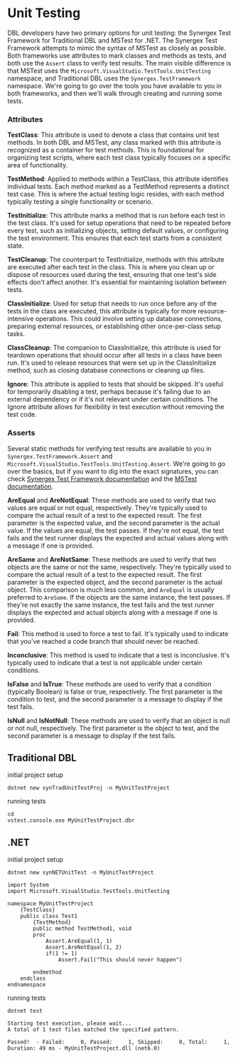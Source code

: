 # Unit Testing
DBL developers have two primary options for unit testing: the Synergex Test Framework for Traditional DBL and MSTest for .NET. The Synergex Test Framework attempts to mimic the syntax of MSTest as closely as possible. Both frameworks use attributes to mark classes and methods as tests, and both use the `Assert` class to verify test results. The main visible difference is that MSTest uses the `Microsoft.VisualStudio.TestTools.UnitTesting` namespace, and Traditional DBL uses the `Synergex.TestFramework` namespace. We're going to go over the tools you have available to you in both frameworks, and then we'll walk through creating and running some tests.

### Attributes

**TestClass**: This attribute is used to denote a class that contains unit test methods. In both DBL and MSTest, any class marked with this attribute is recognized as a container for test methods. This is foundational for organizing test scripts, where each test class typically focuses on a specific area of functionality.

**TestMethod**: Applied to methods within a TestClass, this attribute identifies individual tests. Each method marked as a TestMethod represents a distinct test case. This is where the actual testing logic resides, with each method typically testing a single functionality or scenario.

**TestInitialize**: This attribute marks a method that is run before each test in the test class. It's used for setup operations that need to be repeated before every test, such as initializing objects, setting default values, or configuring the test environment. This ensures that each test starts from a consistent state.

**TestCleanup**: The counterpart to TestInitialize, methods with this attribute are executed after each test in the class. This is where you clean up or dispose of resources used during the test, ensuring that one test's side effects don't affect another. It's essential for maintaining isolation between tests.

**ClassInitialize**: Used for setup that needs to run once before any of the tests in the class are executed, this attribute is typically for more resource-intensive operations. This could involve setting up database connections, preparing external resources, or establishing other once-per-class setup tasks.

**ClassCleanup**: The companion to ClassInitialize, this attribute is used for teardown operations that should occur after all tests in a class have been run. It's used to release resources that were set up in the ClassInitialize method, such as closing database connections or cleaning up files.

**Ignore**: This attribute is applied to tests that should be skipped. It's useful for temporarily disabling a test, perhaps because it's failing due to an external dependency or if it's not relevant under certain conditions. The Ignore attribute allows for flexibility in test execution without removing the test code.

### Asserts
Several static methods for verifying test results are available to you in `Synergex.TestFramework.Assert` and `Microsoft.VisualStudio.TestTools.UnitTesting.Assert`. We're going to go over the basics, but if you want to dig into the exact signatures, you can check [Synergex Test Framework documentation](https://www.synergex.com/docs/#vs/Assert.htm) and the [MSTest documentation](https://docs.microsoft.com/en-us/dotnet/api/microsoft.visualstudio.testtools.unittesting.assert?view=mstest-net-1.3.2).

**AreEqual** and **AreNotEqual**: These methods are used to verify that two values are equal or not equal, respectively. They're typically used to compare the actual result of a test to the expected result. The first parameter is the expected value, and the second parameter is the actual value. If the values are equal, the test passes. If they're not equal, the test fails and the test runner displays the expected and actual values along with a message if one is provided.

**AreSame** and **AreNotSame**: These methods are used to verify that two objects are the same or not the same, respectively. They're typically used to compare the actual result of a test to the expected result. The first parameter is the expected object, and the second parameter is the actual object. This comparison is much less common, and `AreEqual` is usually preferred to `AreSame`. If the objects are the same instance, the test passes. If they're not exactly the same instance, the test fails and the test runner displays the expected and actual objects along with a message if one is provided.

**Fail**: This method is used to force a test to fail. It's typically used to indicate that you've reached a code branch that should never be reached. 

**Inconclusive**: This method is used to indicate that a test is inconclusive. It's typically used to indicate that a test is not applicable under certain conditions.

**IsFalse** and **IsTrue**: These methods are used to verify that a condition (typically Boolean) is false or true, respectively. The first parameter is the condition to test, and the second parameter is a message to display if the test fails.

**IsNull** and **IsNotNull**: These methods are used to verify that an object is null or not null, respectively. The first parameter is the object to test, and the second parameter is a message to display if the test fails.

## Traditional DBL
initial project setup

```console
dotnet new synTradUnitTestProj -n MyUnitTestProject
```

running tests
```console
cd 
vstest.console.exe MyUnitTestProject.dbr
```
## .NET
initial project setup

```console
dotnet new synNETUnitTest -n MyUnitTestProject
```

```dbl
import System
import Microsoft.VisualStudio.TestTools.UnitTesting

namespace MyUnitTestProject
	{TestClass}
	public class Test1
		{TestMethod}
		public method TestMethod1, void
		proc
            Assert.AreEqual(1, 1)
            Assert.AreNotEqual(1, 2)
            if(1 != 1)
                Assert.Fail("This should never happen")

		endmethod
	endclass
endnamespace
```

running tests

```console
dotnet test

Starting test execution, please wait...
A total of 1 test files matched the specified pattern.

Passed!  - Failed:     0, Passed:     1, Skipped:     0, Total:     1, Duration: 49 ms - MyUnitTestProject.dll (net6.0)
```